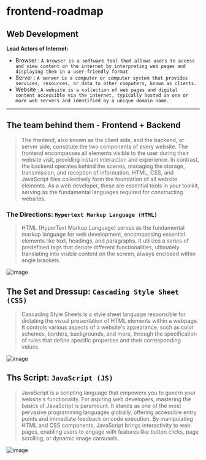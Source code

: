 # frontend-roadmap
## Web Development
**Lead Actors of Internet:**
- Browser
: ```A browser is a software tool that allows users to access and view content on the internet by interpreting web pages and displaying them in a user-friendly format```
- Server
: ```A server is a computer or computer system that provides services, resources, or data to other computers, known as clients.```
- Website
: ```A website is a collection of web pages and digital content accessible via the internet, typically hosted on one or more web servers and identified by a unique domain name.```

---
## The team behind them - Frontend + Backend
> The frontend, also known as the client side, and the backend, or server side, constitute the two components of every website. The frontend encompasses all elements visible to the user during their website visit, providing instant interaction and experience. In contrast, the backend operates behind the scenes, managing the storage, transmission, and reception of information.
> HTML, CSS, and JavaScript files collectively form the foundation of all website elements. As a web developer, these are essential tools in your toolkit, serving as the fundamental languages required for constructing websites.

### The Directions: `Hypertext Markup Language (HTML)`
> HTML (HyperText Markup Language) serves as the fundamental  markup language for web development, encompassing essential elements like text, headings, and paragraphs. It utilizes a series of predefined tags that denote different functionalities, ultimately translating into visible content on the screen, always enclosed within angle brackets.

![image](https://github.com/devsdenepal/frontend-roadmap/assets/111997815/3289cc3a-899f-4f2c-a428-36184192b95a)

## The Set and Dressup: `Cascading Style Sheet (CSS)`
> Cascading Style Sheets is a style sheet language responsible for dictating the visual presentation of HTML elements within a webpage. It controls various aspects of a website's appearance, such as color schemes, borders, backgrounds, and more, through the specification of rules that define specific properties and their corresponding values.

![image](https://github.com/devsdenepal/frontend-roadmap/assets/111997815/96515647-8a07-4e61-aaa8-3ed954c62db0)

## Ths Script: `JavaScript (JS)`
> JavaScript is a scripting language that empowers you to govern your website's functionality. For aspiring web developers, mastering the basics of JavaScript is paramount. It stands as one of the most pervasive programming languages globally, offering accessible entry points and immediate feedback on code execution. By manipulating HTML and CSS components, JavaScript brings interactivity to web pages, enabling users to engage with features like button clicks, page scrolling, or dynamic image carousels.

![image](https://github.com/devsdenepal/frontend-roadmap/assets/111997815/13e3003d-c2b5-4475-a2d7-2b40ed0b6aa6)

